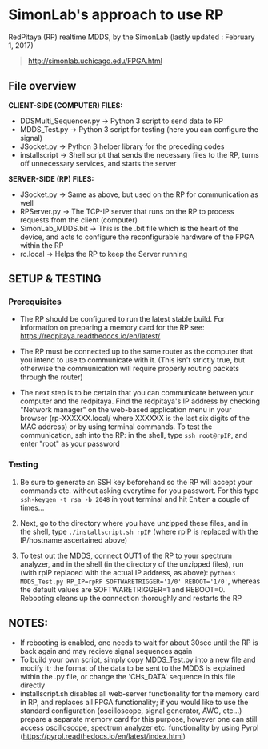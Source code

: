 # SimonLab's approach to use RP

RedPitaya (RP) realtime MDDS, by the SimonLab (lastly updated : February 1, 2017)
> http://simonlab.uchicago.edu/FPGA.html

## File overview
**CLIENT-SIDE (COMPUTER) FILES:**
- DDSMulti_Sequencer.py -> Python 3 script to send data to RP
- MDDS_Test.py -> Python 3 script for testing (here you can configure the signal)
- JSocket.py -> Python 3 helper library for the preceding codes
- installscript -> Shell script that sends the necessary files to the RP, turns off unnecessary services, and starts the server

**SERVER-SIDE (RP) FILES:**
- JSocket.py -> Same as above, but used on the RP for communication as well
- RPServer.py -> The TCP-IP server that runs on the RP to process requests from the client (computer)
- SimonLab_MDDS.bit -> This is the .bit file which is the heart of the device, and acts to configure the reconfigurable hardware of the FPGA within the RP
- rc.local -> Helps the RP to keep the Server running


## SETUP  & TESTING
### Prerequisites
- The RP should be configured to run the latest stable build. For information on preparing a memory card for the RP see: https://redpitaya.readthedocs.io/en/latest/

- The RP must be connected up to the same router as the computer that you intend to use to communicate with it. (This isn't strictly true, but otherwise the communication will require properly routing packets through the router)

- The next step is to be certain that you can communicate between your computer and the redpitaya. Find the redpitaya's IP address by checking "Network manager" on the web-based application menu in your browser (rp-XXXXXX.local/ where XXXXXX is the last six digits of the MAC address) or by using terminal commands. To test the communication, ssh into the RP: in the shell, type `ssh root@rpIP`, and enter "root" as your password

### Testing
1. Be sure to generate an SSH key beforehand so the RP will accept your commands etc. without asking everytime for you passwort. For this type `ssh-keygen -t rsa -b 2048` in yout terminal and hit <kbd>Enter</kbd> a couple of times...

2. Next, go to the directory where you have unzipped these files, and in the shell, type `./installscript.sh rpIP` (where rpIP is replaced with the IP/hostname ascertained above)

3. To test out the MDDS, connect OUT1 of the RP to your spectrum analyzer, and in the shell (in the directory of the unzipped files), run (with rpIP replaced with the actual IP address, as above):
`python3 MDDS_Test.py RP_IP=rpRP SOFTWARETRIGGER='1/0' REBOOT='1/0'`,
whereas the default values are SOFTWARETRIGGER=1 and REBOOT=0. Rebooting cleans up the connection thoroughly and restarts the RP

## NOTES:
- If rebooting is enabled, one needs to wait for about 30sec until the RP is back again and may recieve signal sequences again
- To build your own script, simply copy MDDS_Test.py into a new file and modify it; the format of the data to be sent to the MDDS is explained within the .py file, or change the 'CHs_DATA' sequence in this file directly
- installscript.sh disables all web-server functionality for the memory card in RP, and replaces all FPGA functionality; if you would like to use the standard configuration (oscilloscope, signal generator, AWG, etc...) prepare a separate memory card for this purpose, however one can still access oscilloscope, spectrum analyzer etc. functionality by using Pyrpl (https://pyrpl.readthedocs.io/en/latest/index.html)
